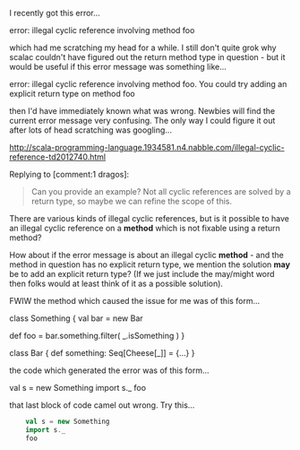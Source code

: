 I recently got this error...

  error: illegal cyclic reference involving method foo

which had me scratching my head for a while. I still don't quite grok why scalac couldn't have figured out the return method type in question - but it would be useful if this error message was something like...

 error: illegal cyclic reference involving method foo. You could try adding an explicit return type on method foo

then I'd have immediately known what was wrong. Newbies will find the current error message very confusing.  The only way I could figure it out after lots of head scratching was googling...

http://scala-programming-language.1934581.n4.nabble.com/illegal-cyclic-reference-td2012740.html


Replying to [comment:1 dragos]:
> Can you provide an example? Not all cyclic references are solved by a return type, so maybe we can refine the scope of this.

There are various kinds of illegal cyclic references, but is it possible to have an illegal cyclic reference on a **method** which is not fixable using a return method?

How about if the error message is about an illegal cyclic **method** - and the method in question has no explicit return type, we mention the solution **may** be to add an explicit return type? (If we just include the may/might word then folks would at least think of it as a possible solution).

FWIW the method which caused the issue for me was of this form...

class Something {
  val bar = new Bar

  def foo = bar.something.filter( _.isSomething )
}

class Bar {
  def something: Seq[Cheese[_]] = {...}
}

the code which generated the error was of this form...

val s = new Something
import s._
foo

that last block of code camel out wrong. Try this...

```scala
    val s = new Something 
    import s._ 
    foo
```
